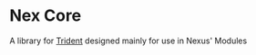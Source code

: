 # Nex Core
A library for [Trident](https://energyxxer.com/trident/) designed mainly for use in Nexus' Modules
